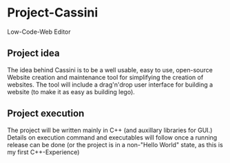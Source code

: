 # Project-Cassini
Low-Code-Web Editor

## Project idea
The idea behind Cassini is to be a well usable, easy to use, open-source Website creation and maintenance tool for simplifying the creation of websites.
The tool will include a drag'n'drop user interface for building a website (to make it as easy as building lego).

## Project execution

The project will be written mainly in C++ (and auxillary libraries for GUI.)
Details on execution command and executables will follow once a running release can be done (or the project is in a non-"Hello World" state, as this is my first C++-Experience)